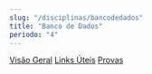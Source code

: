 ```yaml
---
slug: "/disciplinas/bancodedados"
title: "Banco de Dados"
periodo: "4"
---
```


[Visão Geral](visaoGeral.md)
[Links Úteis](linksUteis.md)
[Provas](provas.md)
